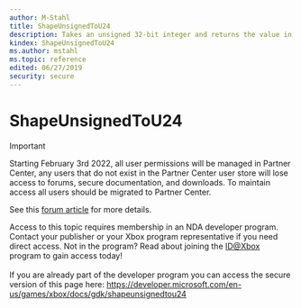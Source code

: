 ```yaml
---
author: M-Stahl
title: ShapeUnsignedToU24
description: Takes an unsigned 32-bit integer and returns the value in the upper 24 bits of an unsigned 32-bit integer.
kindex: ShapeUnsignedToU24
ms.author: mstahl
ms.topic: reference
edited: 06/27/2019
security: secure
---
```


# ShapeUnsignedToU24
> [!IMPORTANT]
> Starting February 3rd 2022, all user permissions will be managed in Partner Center, any users that do not exist in the Partner Center user store will lose access to forums, secure documentation, and downloads. To maintain access all users should be migrated to Partner Center. <p></p>See this <a href="https://forums.xboxlive.com/articles/132187/breaking-change-user-access-for-forums-secure-docu.html">forum article</a> for more details.  

 Access to this topic requires membership in an NDA developer program. Contact your publisher or your Xbox program representative if you need direct access. Not in the program? Read about joining the <a href="https://www.xbox.com/Developers/id">ID@Xbox</a> program to gain access today!  <br/><br/>If you are already part of the developer program you can access the secure version of this page here: <a target="_blank" href="https://developer.microsoft.com/en-us/games/xbox/docs/gdk/shapeunsignedtou24">https://developer.microsoft.com/en-us/games/xbox/docs/gdk/shapeunsignedtou24</a>